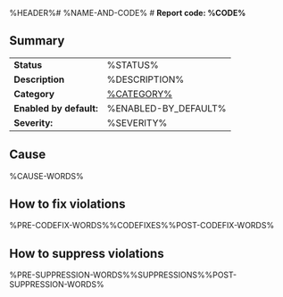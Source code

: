 %HEADER%# %NAME-AND-CODE% #
**Report code: %CODE%**

## Summary ##
<table>
<tr>
  <td><strong>Status</strong></td>
  <td>%STATUS%</td>
</tr>
<tr>
  <td><strong>Description</strong></td>
  <td>%DESCRIPTION%</td>
</tr>
<tr>
  <td><strong>Category</strong></td>
  <td><a href="%CATEGORY-LINK%">%CATEGORY%</a></td>
</tr>
<tr>
  <td><strong>Enabled by default:</strong></td>
  <td>%ENABLED-BY_DEFAULT%</td>
</tr>
<tr>
  <td><strong>Severity:</strong></td>
  <td>%SEVERITY%</td>
</tr>
</table>

## Cause ##

%CAUSE-WORDS%

## How to fix violations ##

%PRE-CODEFIX-WORDS%%CODEFIXES%%POST-CODEFIX-WORDS%

## How to suppress violations ##

%PRE-SUPPRESSION-WORDS%%SUPPRESSIONS%%POST-SUPPRESSION-WORDS%
